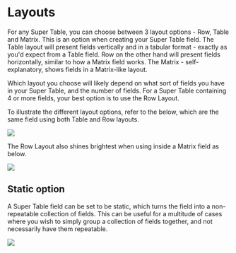 # Layouts

For any Super Table, you can choose between 3 layout options - Row, Table and Matrix. This is an option when creating your Super Table field. The Table layout will present fields vertically and in a tabular format - exactly as you'd expect from a Table field. Row on the other hand will present fields horizontally, similar to how a Matrix field works. The Matrix - self-explanatory, shows fields in a Matrix-like layout.

Which layout you choose will likely depend on what sort of fields you have in your Super Table, and the number of fields. For a Super Table containing 4 or more fields, your best option is to use the Row Layout.

To illustrate the different layout options, refer to the below, which are the same field using both Table and Row layouts.

![](/uploads/plugins/super-table/layouts.png)

The Row Layout also shines brightest when using inside a Matrix field as below.

![](/uploads/plugins/super-table/rowLayout.png)

## Static option

A Super Table field can be set to be static, which turns the field into a non-repeatable collection of fields. This can be useful for a multitude of cases where you wish to simply group a collection of fields together, and not necessarily have them repeatable.

![](/uploads/plugins/super-table/static.png)
